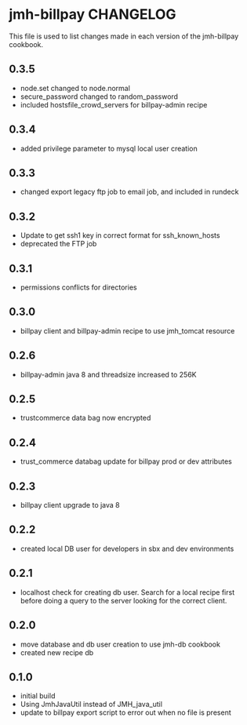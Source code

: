 jmh-billpay CHANGELOG
======================

This file is used to list changes made in each version of the jmh-billpay cookbook.

0.3.5
------
- node.set changed to node.normal
- secure_password changed to random_password
- included hostsfile_crowd_servers for billpay-admin recipe

0.3.4
-----
- added privilege parameter to mysql local user creation

0.3.3
-----
- changed export legacy ftp job to email job, and included in rundeck

0.3.2
-----
- Update to get ssh1 key in correct format for ssh_known_hosts
- deprecated the FTP job

0.3.1
-----
- permissions conflicts for directories

0.3.0
-----
- billpay client and billpay-admin recipe to use jmh_tomcat resource

0.2.6
-----
- billpay-admin java 8 and threadsize increased to 256K

0.2.5
-----
- trustcommerce data bag now encrypted

0.2.4
-----
- trust_commerce databag update for billpay prod or dev attributes

0.2.3
-----
- billpay client upgrade to java 8

0.2.2
-----
- created local DB user for developers in sbx and dev environments

0.2.1
-----
- localhost check for creating db user.  Search for a local recipe first
  before doing a query to the server looking for the correct client.

0.2.0
-----
- move database and db user creation to use jmh-db cookbook
- created new recipe db

0.1.0
-----
- initial build
- Using JmhJavaUtil instead of JMH_java_util
- update to billpay export script to error out when no file is present
